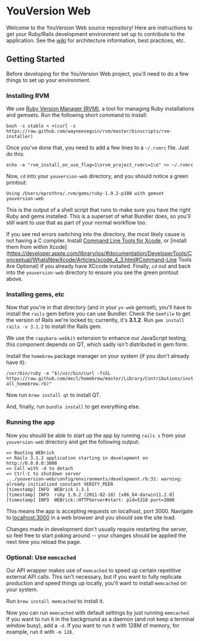 
# YouVersion Web

Welcome to the YouVersion Web source repository! Here are instructions to get your Ruby/Rails development environment set up to contribute to the application. See the [wiki](https://github.com/lifechurch/youversion-web/wiki) for architecture information, best practices, etc.

## Getting Started

Before developing for the YouVersion Web project, you'll need to do a few things to set up your environment.

### Installing RVM

We use [Ruby Version Manager (RVM)](http://beginrescueend.com/rvm/install/), a tool for managing Ruby installations and gemsets. Run the following short command to install:

`bash -s stable < <(curl -s https://raw.github.com/wayneeseguin/rvm/master/binscripts/rvm-installer)`

Once you've done that, you need to add a few lines to a `~/.rvmrc` file. Just do this:

`echo -e "rvm_install_on_use_flag=1\nrvm_project_rvmrc=1\n" >> ~/.rvmrc`

Now, `cd` into your `youversion-web` directory, and you should notice a green printout:

`Using /Users/eprothro/.rvm/gems/ruby-1.9.2-p180 with gemset youversion-web`

This is the output of a shell script that runs to make sure you have the right Ruby and gems installed. This is a superset of what Bundler does, so you'll still want to use that as part of your normal workflow too.

If you see red errors switching into the directory, the most likely cause is not having a C compiler. Install [Command Line Tools for Xcode](https://developer.apple.com/downloads/index.action), or [install them from within Xcode](https://developer.apple.com/library/ios/#documentation/DeveloperTools/Conceptual/WhatsNewXcode/Articles/xcode_4_3.html#Command-Line Tools Are Optional) if you already have XCcode installed. Finally, `cd` out and back into the `youversion-web` directory to ensure you see the green printout above.

### Installing gems, etc

Now that you're in that directory (and in your `yv-web` gemset), you'll have to install the `rails` gem before you can use Bundler. Check the `Gemfile` to get the version of Rails we're locked to; currently, it's **3.1.2**. Run `gem install rails -v 3.1.2` to install the Rails gem.

We use the `capybara-webkit` extension to enhance our JavaScript testing; this component depends on QT, which sadly isn't distributed in gem form.

Install the `homebrew` package manager on your system (if you don't already have it):

`/usr/bin/ruby -e "$(/usr/bin/curl -fsSL https://raw.github.com/mxcl/homebrew/master/Library/Contributions/install_homebrew.rb)"`

Now run `brew install qt` to install QT.

And, finally, run `bundle install` to get everything else.

### Running the app

Now you should be able to start up the app by running `rails s` from your `youversion-web` directory and get the following output:

```
=> Booting WEBrick
=> Rails 3.1.2 application starting in development on http://0.0.0.0:3000
=> Call with -d to detach
=> Ctrl-C to shutdown server
.../youversion-web/config/environments/development.rb:31: warning: already initialized constant VERIFY_PEER
[timestamp] INFO  WEBrick 1.3.1
[timestamp] INFO  ruby 1.9.2 (2011-02-18) [x86_64-darwin11.2.0]
[timestamp] INFO  WEBrick::HTTPServer#start: pid=5310 port=3000
```

This means the app is accepting requests on localhost, port 3000. Navigate to [localhost:3000](http://localhost:3000) in a web browser and you should see the site load.

Changes made in development don't usually require restarting the server, so feel free to start poking around -- your changes should be applied the next time you reload the page.

### Optional: Use `memcached` ###

Our API wrapper makes use of `memcached` to speed up certain repetitive external API calls. This isn't necessary, but if you want to fully replicate production and speed things up locally, you'll want to install `memcached` on your system.

Run `brew install memcached` to install it.

Now you can run `memcached` with default settings by just running `memcached`. If you want to run it in the background as a daemon (and not keep a terminal window busy), add a `-d`. If you want to run it with 128M of memory, for example, run it with `-m 128`.